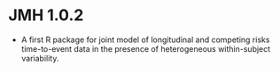 # JMH 1.0.2

* A first R package for joint model of longitudinal and competing risks time-to-event data in the presence of heterogeneous within-subject variability.